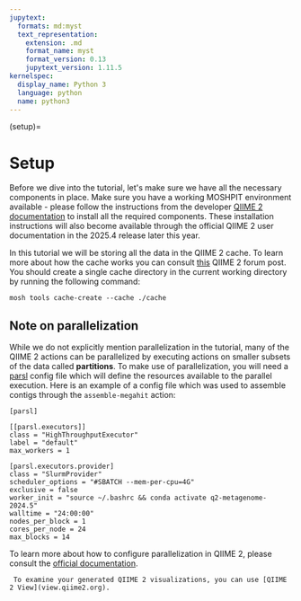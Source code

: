 ```yaml
---
jupytext:
  formats: md:myst
  text_representation:
    extension: .md
    format_name: myst
    format_version: 0.13
    jupytext_version: 1.11.5
kernelspec:
  display_name: Python 3
  language: python
  name: python3
---
```

(setup)=
# Setup
Before we dive into the tutorial, let's make sure we have all the necessary components in place. Make sure you have a 
working MOSHPIT environment available - please follow the instructions from the developer 
[QIIME 2 documentation](https://develop.qiime2.org/en/latest/plugins/how-to-guides/set-up-development-environment.html#moshpit-previously-known-as-the-metagenome-distribution) 
to install all the required components. These installation instructions will also become available 
through the official QIIME 2 user documentation in the 2025.4 release later this year.

In this tutorial we will be storing all the data in the QIIME 2 cache. To learn more about how the cache works you can 
consult [this](https://dev.qiime2.org/latest/api-reference/cache) QIIME 2 forum post. You should create a single cache 
directory in the current working directory by running the following command:

```{code-cell}
mosh tools cache-create --cache ./cache
```

## Note on parallelization
While we do not explicitly mention parallelization in the tutorial, many of the QIIME 2 actions can be parallelized by 
executing actions on smaller subsets of the data called **partitions**. To make use of parallelization, you will need a
[parsl](https://parsl.readthedocs.io/en/stable/index.html) config file which will define the resources available to the 
parallel execution. Here is an example of a config file which was used to assemble contigs through the `assemble-megahit` 
action:
```{code-cell} 
[parsl]

[[parsl.executors]]
class = "HighThroughputExecutor"
label = "default"
max_workers = 1

[parsl.executors.provider]
class = "SlurmProvider"
scheduler_options = "#SBATCH --mem-per-cpu=4G"
exclusive = false
worker_init = "source ~/.bashrc && conda activate q2-metagenome-2024.5"
walltime = "24:00:00"
nodes_per_block = 1
cores_per_node = 24
max_blocks = 14
```

To learn more about how to configure parallelization in QIIME 2, please consult the [official documentation](https://develop.qiime2.org/en/latest/framework/how-to-guides/parallel-configuration.html#parallel-configuration).

```{note}
 To examine your generated QIIME 2 visualizations, you can use [QIIME 2 View](view.qiime2.org).
```
